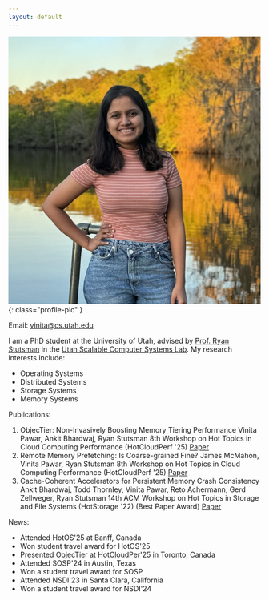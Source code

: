 ```yaml
---
layout: default
---
```


![Vinita](vinita.png){: class="profile-pic" }


Email: vinita@cs.utah.edu

I am a PhD student at the University of Utah, advised by [Prof. Ryan Stutsman](https://www.cs.utah.edu/~stutsman/) in the [Utah Scalable Computer Systems Lab](https://uscs.cs.utah.edu/).
My research interests include:
- Operating Systems
- Distributed Systems
- Storage Systems
- Memory Systems

Publications:
1. ObjecTier: Non-Invasively Boosting Memory Tiering Performance
  Vinita Pawar, Ankit Bhardwaj, Ryan Stutsman 8th Workshop on Hot Topics in Cloud Computing Performance (HotCloudPerf '25)
[Paper](https://dl.acm.org/doi/pdf/10.1145/3680256.3721319)
3. Remote Memory Prefetching: Is Coarse-grained Fine?
  James McMahon, Vinita Pawar, Ryan Stutsman 8th Workshop on Hot Topics in Cloud Computing Performance (HotCloudPerf '25)
  [Paper](https://dl.acm.org/doi/pdf/10.1145/3680256.3721318)
4. Cache-Coherent Accelerators for Persistent Memory Crash Consistency
  Ankit Bhardwaj, Todd Thornley, Vinita Pawar, Reto Achermann, Gerd Zellweger, Ryan Stutsman 14th ACM Workshop on Hot Topics in Storage and File Systems (HotStorage '22) (Best Paper Award)
  [Paper](https://dl.acm.org/doi/pdf/10.1145/3538643.3539752)


News:
- Attended HotOS'25 at Banff, Canada
- Won student travel award for HotOS'25
- Presented ObjecTier at HotCloudPer'25 in Toronto, Canada
- Attended SOSP'24 in Austin, Texas
- Won a student travel award for SOSP
- Attended NSDI'23 in Santa Clara, California
- Won a student travel award for NSDI'24

